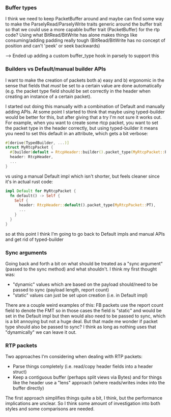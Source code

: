 ### Buffer types

I think we need to keep PacketBuffer around and maybe can find some way to make
the ParselyRead/ParselyWrite traits generic around the buffer trait so that we
could use a more capable buffer trait (PacketBuffer) for the rtp code? Using
what BitRead/BitWrite has alone makes things like consuming/adding padding
really tough (BitRead/BitWrite has no concept of position and can't 'peek' or
seek backwards)

--> Ended up adding a custom buffer_type hook in parsely to support this

### Builders vs Default/manual builder APIs

I want to make the creation of packets both a) easy and b) ergonomic in the
sense that fields that _must_ be set to a certain value are done automatically
(e.g. the packet type field should be set correctly in the header when creating
an instance of a certain packet).

I started out doing this manually with a combination of Default and manually
adding APIs.  At some point I started to think that maybe using typed-builder
would be better for this, but after giving that a try I'm not sure it works
out.  For example, when you want to create some rtcp packet, you want to set
the packet type in the header correctly, but using typed-builder it means you
need to set this default in an attribute, which gets a bit verbose:

```rust
#[derive(TypedBuilder, ...)]
struct MyRtcpPacket {
  #[builder(default = RtcpHeader::builder().packet_type(MyRtcpPacket::PT).builder())]
  header: RtcpHeader,
  ...
}
```

vs using a manual Default impl which isn't shorter, but feels cleaner since
it's in actual rust code:

```rust
impl Default for MyRtcpPacket {
  fn default() -> Self {
    Self {
      header: RtcpHeader::default().packet_type(MyRtcpPacket::PT),
      ...
    }
  }
}
```

so at this point I think I'm going to go back to Default impls and manual APIs
and get rid of typed-builder

### Sync arguments

Going back and forth a bit on what should be treated as a "sync argument" (passed to the sync method) and what shouldn't.  I think my first thought was:

- "dynamic" values which are based on the payload should/need to be passed to
sync (payload length, report count)
- "static" values can just be set upon creation (i.e. in Default impl)

There are a couple weird examples of this: FB packets use the report count
field to denote the FMT so in those cases the field is "static" and would be
set in the Default impl but then would also need to be passed to sync, which is
a bit annoying but not a huge deal.  But that made me wonder if packet type
should also be passed to sync?  I think as long as nothing uses that
"dynamically" we can leave it out.

### RTP packets

Two approaches I'm considering when dealing with RTP packets:

- Parse things completely (i.e. read/copy header fields into a header struct)
- Keep a contiguous buffer (perhaps split views via Bytes) and for things like
the header use a "lens" approach (where reads/writes index into the buffer
directly)

The first approach simplifies things quite a bit, I think, but the performance
implications are unclear.  So I think some amount of investigation into both
styles and some comparisons are needed.
